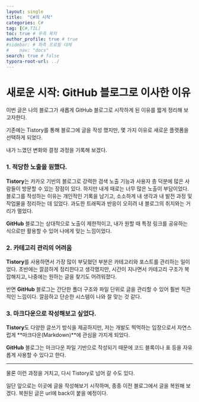 ```yaml
---
layout: single
title:  "C#의 시작"
categories: C#
tag: [C#,TIL]
toc: true # 우측 목차
author_profile: true # true
#sidebar: # 좌측 프로필 대체
#    nav: "docs"
search: true # false
typora-root-url: ../
---
```


# 새로운 시작: GitHub 블로그로 이사한 이유

이번 글은 나의 블로그가 새롭게 GitHub 블로그로 시작하게 된 이유를 짧게 정리해 보고자한다. 

기존에는 Tistory를 통해 블로그에 글을 작성 했지만, 몇 가지 이유로 새로운 플랫폼을 선택하게 되었다.

내가 느꼈던 변화와 결정 과정을 기록해 보겠다.



### 1. 적당한 노출을 원했다.

**Tistory**는 카카오 기반의 블로그로 강력한 검색 노출 기능과 사용자 층 덕분에 많은 사람들이 방문할 수 있는 장점이 있다. 하지만 내게 때로는 너무 많은 노출이 부담이었다. 블로그를 작성하는 이유는 개인적인 기록을 남기고, 소소하게 내 생각과 내 발전 과정 및 작업물을 정리하는 데 있었다. 과도한 트래픽과 반응이 오히려 내 블로그의 취지와는 거리가 멀었다.

**GitHub** 블로그는 상대적으로 노출이 제한적이고, 내가 원할 때 특정 링크를 공유하는 식으로만 활용할 수 있어 나에게 맞는 느낌이었다.



### 2. 카테고리 관리의 어려움

**Tistory**를 사용하면서 가장 많이 부딪혔던 부분은 카테고리와 포스트를 관리하는 일이었다. 
초반에는 깔끔하게 정리한다고 생각했지만, 시간이 지나면서 카테고리 구조가 복잡해지고, 
나중에는 원하는 글을 찾기도 어려워졌다.

반면 **GitHub** 블로그는 간단한 폴더 구조와 파일 단위로 글을 관리할 수 있어 훨씬 직관적인 느낌이다. 
깔끔하고 단순한 시스템이 나와 잘 맞는 것 같다.



### 3. 마크다운으로 작성해보고 싶었다.

**Tistory**도 다양한 글쓰기 방식을 제공하지만, 저는 개발도 찍먹하는 입장으로서 자연스럽게 **마크다운(Markdown)**에 관심을 가지게 되었다. 

**GitHub** 블로그는 마크다운 파일 기반으로 작성되기 때문에 코드 블록이나 표 등을 자유롭게 사용할 수 있다고 한다. 



------

물론 이런 과정을 거치고, 다시 Tistory로 넘어 갈 수도 있다.

일단 앞으로는 이곳에 글을 작성해보기 시작하며, 종종 이전 블로그에서 글을 복원해 보겠다.
복원된 글은 url에 back이 붙을 예정이다.

